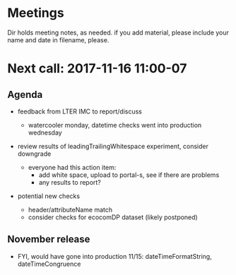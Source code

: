 # Meetings

Dir holds meeting notes, as needed. if you add material, please include your name and date in filename, please. 

# Next call: 2017-11-16 11:00-07
## Agenda
* feedback from LTER IMC to report/discuss 
    * watercooler monday, datetime checks went into production wednesday
    
* review results of leadingTrailingWhitespace experiment, consider downgrade 
    * everyone had this action item: 
        * add white space, upload to portal-s, see if there are problems
        * any results to report?
        
* potential new checks
    * header/attributeName match
    * consider checks for ecocomDP dataset (likely postponed)

## November release
* FYI, would have gone into production 11/15: dateTimeFormatString, dateTimeCongruence

